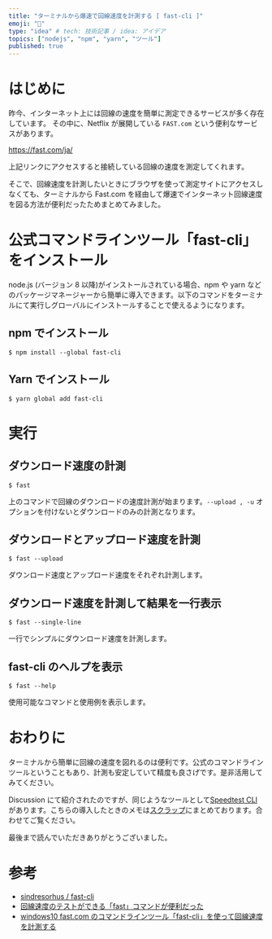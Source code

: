 ```yaml
---
title: "ターミナルから爆速で回線速度を計測する [ fast-cli ]"
emoji: "🌠"
type: "idea" # tech: 技術記事 / idea: アイデア
topics: ["nodejs", "npm", "yarn", "ツール"]
published: true
---
```


# はじめに

昨今、インターネット上には回線の速度を簡単に測定できるサービスが多く存在しています。
その中に、Netflix が展開している `FAST.com` という便利なサービスがあります。

https://fast.com/ja/

上記リンクにアクセスすると接続している回線の速度を測定してくれます。

そこで、回線速度を計測したいときにブラウザを使って測定サイトにアクセスしなくても、ターミナルから Fast.com を経由して爆速でインターネット回線速度を図る方法が便利だったためまとめてみました。

# 公式コマンドラインツール「fast-cli」をインストール

node.js (バージョン 8 以降)がインストールされている場合、npm や yarn などのパッケージマネージャーから簡単に導入できます。以下のコマンドをターミナルにて実行しグローバルにインストールすることで使えるようになります。

## npm でインストール

```shell
$ npm install --global fast-cli
```

## Yarn でインストール

```shell
$ yarn global add fast-cli
```

# 実行

## ダウンロード速度の計測

```shell
$ fast
```

上のコマンドで回線のダウンロードの速度計測が始まります。`--upload , -u` オプションを付けないとダウンロードのみの計測となります。

## ダウンロードとアップロード速度を計測

```shell
$ fast --upload
```

ダウンロード速度とアップロード速度をそれぞれ計測します。

## ダウンロード速度を計測して結果を一行表示

```shell
$ fast --single-line
```

一行でシンプルにダウンロード速度を計測します。

## fast-cli のヘルプを表示

```shell
$ fast --help
```

使用可能なコマンドと使用例を表示します。

# おわりに

ターミナルから簡単に回線の速度を図れるのは便利です。公式のコマンドラインツールということもあり、計測も安定していて精度も良さげです。是非活用してみてください。

Discussion にて紹介されたのですが、同じようなツールとして[Speedtest CLI](https://www.speedtest.net/ja/apps/cli)があります。こちらの導入したときのメモは[スクラップ](https://zenn.dev/ryuu/scraps/2d4e2592dbe45d)にまとめております。合わせてご覧ください。

最後まで読んでいただきありがとうございました。

# 参考

- [sindresorhus / fast-cli](https://github.com/sindresorhus/fast-cli)
- [回線速度のテストができる「fast」コマンドが便利だった](https://qiita.com/suin/items/8398f0b07299a3cc194f)
- [windows10 fast.com のコマンドラインツール「fast-cli」を使って回線速度を計測する](https://mebee.info/2020/04/28/post-10023/)

